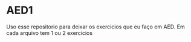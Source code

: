 # AED1
Uso esse repositorio para deixar os exercicios que eu faço em AED. 
Em cada arquivo tem 1 ou 2 exercicios
